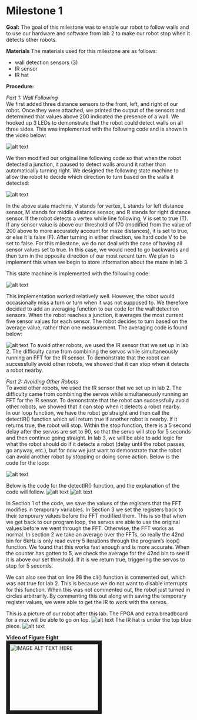 # Milestone 1


**Goal:**
The goal of this milestone was to enable our robot to follow walls and to use our hardware and software from lab 2 to make our robot stop when it detects other robots.

**Materials**
The materials used for this milestone are as follows:
* wall detection sensors (3)
* IR sensor
* IR hat

**Procedure:**  


*Part 1: Wall Following*  
We first added three distance sensors to the front, left, and right of our robot. Once they were attached, we printed the output of the sensors and determined that values above 200 indicated the presence of a wall. We hooked up 3 LEDs to demonstrate that the robot could detect walls on all three sides. This was implemented with the following code and is shown in the video below:  

![alt text](/assets/milestone2/LED_code.png)

We then modified our original line following code so that when the robot detected a junction, it paused to detect walls around it rather than automatically turning right. We designed the following state machine to allow the robot to decide which direction to turn based on the walls it detected:  

![alt text](/assets/milestone2/wall_detection_fsm.png)

In the above state machine, V stands for vertex, L stands for left distance sensor, M stands for middle distance sensor, and R stands for right distance sensor. If the robot detects a vertex while line following, V is set to true (T). If any sensor value is above our threshold of 170 (modified from the value of 200 above to more accurately account for maze distances), it is set to true, or else it is false (F). After turning in either direction, we hard code V to be set to false. For this milestone, we do not deal with the case of having all sensor values set to true. In this case, we would need to go backwards and then turn in the opposite direction of our most recent turn. We plan to implement this when we begin to store information about the maze in lab 3.  
  
This state machine is implemented with the following code:  

![alt text](/assets/milestone2/fsm_code.png)

This implementation worked relatively well. However, the robot would occasionally miss a turn or turn when it was not supposed to. We therefore decided to add an averaging function to our code for the wall detection sensors. When the robot reaches a junction, it averages the most current five sensor values for each sensor. The robot decides to turn based on the average value, rather than one measurement. The averaging code is found below:  

![alt text](/assets/milestone2/read_dist_sensors_code.png)
To avoid other robots, we used the IR sensor that we set up in lab 2. The difficulty came from combining the servos while simultaneously running an FFT for the IR sensor. To demonstrate that the robot can successfully avoid other robots, we showed that it can stop when it detects a robot nearby.  


*Part 2: Avoiding Other Robots*  
To avoid other robots, we used the IR sensor that we set up in lab 2. The difficulty came from combining the servos while simultaneously running an FFT for the IR sensor. To demonstrate that the robot can successfully avoid other robots, we showed that it can stop when it detects a robot nearby.  
In our loop function, we have the robot go straight and then call the detectIR() function which will return true if another robot is nearby. If it returns true, the robot will stop. Within the stop function, there is a 5 second delay after the servos are set to 90, so that the servo will stop for 5 seconds and then continue going straight. In lab 3, we will be able to add logic for what the robot should do if it detects a robot (delay until the robot passes, go anyway, etc.), but for now we just want to demonstrate that the robot can avoid another robot by stopping or doing some action. Below is the code for the loop:    

![alt text](/assets/milestone2/IR_loop_code.png)

Below is the code for the detectIR() function, and the explanation of the code will follow.
![alt text](/assets/milestone2/detect_IR_part1.png)
![alt text](/assets/milestone2/detect_IR_part2.png)

In Section 1 of the code, we save the values of the registers that the FFT modifies in temporary variables. In Section 3 we set the registers back to their temporary values before the FFT modified them. This is so that when we get back to our program loop, the servos are able to use the original values before we went through the FFT. Otherwise, the FFT works as normal. In section 2 we take an average over the FFTs, so really the 42nd bin for 6kHz is only read every 5 iterations through the program’s loop() function. We found that this works fast enough and is more accurate. When the counter has gotten to 5, we check the average for the 42nd bin to see if it is above our set threshold. If it is we return true, triggering the servos to stop for 5 seconds.  

We can also see that on line 98 the cli() function is commented out, which was not true for lab 2. This is because we do not want to disable interrupts for this function. When this was not commented out, the robot just turned in circles arbitrarily. By commenting this out along with saving the temporary register values, we were able to get the IR to work with the servos.

This is a picture of our robot after this lab. The FPGA and extra breadboard for a mux will be able to go on top.
![alt text](/assets/milestone2/robot_view1.png)
The IR hat is under the top blue piece.
![alt text](/assets/milestone2/robot_view2.png)

**Video of Figure Eight**  
<a href="https://www.youtube.com/watch?v=l3SK6mzpvlA
" target="_blank"><img src="http://img.youtube.com/vi/l3SK6mzpvlA/0.jpg" 
alt="IMAGE ALT TEXT HERE" width="240" height="180" border="10" /></a>



